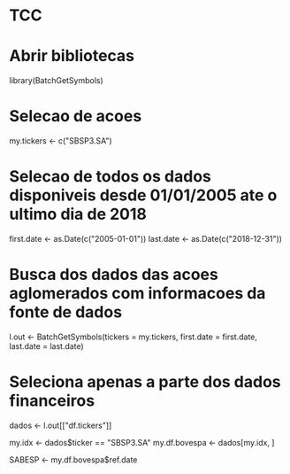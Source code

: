 # TCC
# Abrir bibliotecas
library(BatchGetSymbols)

# Selecao de acoes
my.tickers <- c("SBSP3.SA")

# Selecao de todos os dados disponiveis desde 01/01/2005 ate o ultimo dia de 2018
first.date <- as.Date(c("2005-01-01"))
last.date <- as.Date(c("2018-12-31"))

# Busca dos dados das acoes aglomerados com informacoes da fonte de dados
l.out <- BatchGetSymbols(tickers = my.tickers, first.date = first.date, 
                         last.date = last.date)
                         
# Seleciona apenas a parte dos dados financeiros
dados <- l.out[["df.tickers"]]


my.idx <- dados$ticker == "SBSP3.SA"
my.df.bovespa <- dados[my.idx, ]

SABESP <- my.df.bovespa$ref.date 
